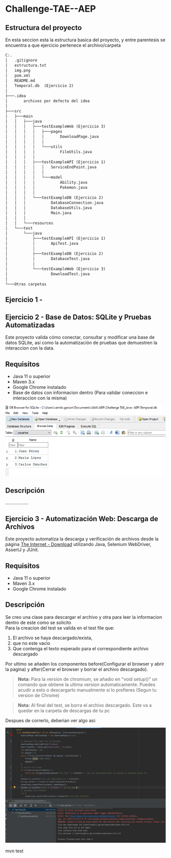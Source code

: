 # Challenge-TAE--AEP


## Estructura del proyecto

En esta seccion esta la estructura basica del proyecto, y entre parentesis se encuentra a que ejercicio pertenece el archivo/carpeta

```text
C:.
│   .gitignore
│   estructura.txt
│   img.png
│   pom.xml
│   README.md
│   Temporal.db  (Ejercicio 2)
│
├───.idea
│       archivos por defecto del idea
│
├───src
│   ├───main
│   │   ├───java
│   │   │   ├───testExampleWeb (Ejercicio 3)
│   │   │   │   ├───pages
│   │   │   │   │       DownloadPage.java
│   │   │   │   │
│   │   │   │   └───utils
│   │   │   │           FileUtils.java
│   │   │   │
│   │   │   ├───testExampleAPI (Ejercicio 1)
│   │   │   │   │   ServiceEndPoint.java
│   │   │   │   │
│   │   │   │   └───model
│   │   │   │           Ability.java
│   │   │   │           Pokemon.java
│   │   │   │
│   │   │   └───testExampleDB (Ejercicio 2)
│   │   │           DatabaseConnection.java
│   │   │           DatabaseUtils.java
│   │   │           Main.java
│   │   │
│   │   └───resources
│   └───test
│       └───java
│           ├───testExampleAPI (Ejercicio 1)
│           │       ApiTest.java
│           │
│           ├───testExampleDB (Ejercicio 2)
│           │       DatabaseTest.java
│           │
│           └───testExampleWeb (Ejercicio 3)
│                   DownloadTest.java
│
└───Otras carpetas

```
## Ejercicio 1 -

## Ejercicio 2 - Base de Datos: SQLite y Pruebas Automatizadas

Este proyecto valida cómo conectar, consultar y modificar una base de datos SQLite, así como la automatización de pruebas que demuestren la interaccion con la data.
## Requisitos

- Java 11 o superior
- Maven 3.x
- Google Chrome instalado
- Base de datos con informacion dentro (Para validar coneccion e interaccion con la misma)

![img_2_1.png](img_2_1.png)

## Descripción

..................

## Ejercicio 3 - Automatización Web: Descarga de Archivos

Este proyecto automatiza la descarga y verificación de archivos desde la página [The Internet - Download](https://the-internet.herokuapp.com/download) utilizando Java, Selenium WebDriver, AssertJ y JUnit.

## Requisitos

- Java 11 o superior
- Maven 3.x
- Google Chrome instalado

## Descripción

Se creo una clase para descargar el archivo y otra para leer la informacion dentro de este como se solicito <br>
Para la creacion del test se valida en el test file que:<br> 

1. El archivo se haya descargado/exista, 
2. que no este vacio 
3. Que contenga el texto esperado para el correspondiente archivo descargado

Por ultimo se añaden los componentes before(Configurar el browser y abrir la pagina) y after(Cerrar el browser y borrar el archivo descargado).<br>

> **Nota:** Para la version de chromium, se añadio en "void setup()" un comando que obtiene la ultima version automaticamente. Puedes acudir a esto o descargarlo manualmente si lo prefieres (Segun tu version de Chrome)

> **Nota:** Al final del test, se borra el archivo descargado. Este va a quedar en la carpeta de descargas de tu pc

Despues de correrlo, deberian ver algo asi:

![img_3.png](img_3.png)


mvn test